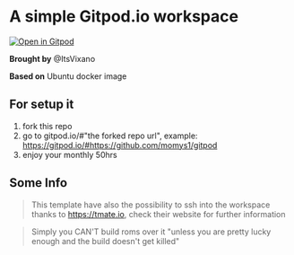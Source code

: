 # A simple Gitpod.io workspace

[![Open in Gitpod](https://gitpod.io/button/open-in-gitpod.svg)](https://gitpod.io/#https://github.com/momys1/gitpod)

**Brought by** @ItsVixano

**Based on** Ubuntu docker image

## For setup it

1. fork this repo
2. go to gitpod.io/#"the forked repo url", example: https://gitpod.io/#https://github.com/momys1/gitpod
3. enjoy your monthly 50hrs

## Some Info

> This template have also the possibility to ssh into the workspace thanks to https://tmate.io, check their website for further information

> Simply you CAN'T build roms over it "unless you are pretty lucky enough and the build doesn't get killed"

